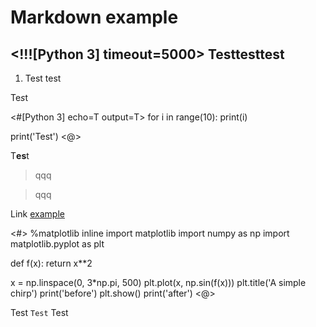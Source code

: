 Markdown example
================
<!!![Python 3] timeout=5000>
Testtesttest
------------

1. Test test

Te*s*t

<#[Python 3] echo=T output=T>
for i in range(10):
    print(i)

print('Test')
<@>

T**es**t

> qqq

> qqq

Link [example](https://pl.wikipedia.org/wiki/Markdown)

<#>
%matplotlib inline
import matplotlib
import numpy as np
import matplotlib.pyplot as plt

def f(x):
    return x**2

x = np.linspace(0, 3*np.pi, 500)
plt.plot(x, np.sin(f(x)))
plt.title('A simple chirp')
print('before')
plt.show()
print('after')
<@>

Test `Test` Test

